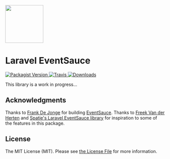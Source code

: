 <p>
    <img src="https://eventsauce.io/static/logo.svg" height="120px" width="120px">
</p>

# Laravel EventSauce

<p>
    <a href="https://packagist.org/packages/eventsauce/laravel-eventsauce">
        <img src="https://img.shields.io/packagist/v/eventsauce/laravel-eventsauce.svg" alt="Packagist Version">
    </a>
    <a href="https://travis-ci.org/EventSaucePHP/LaravelEventSauce.svg?branch=master">
        <img src="https://travis-ci.org/EventSaucePHP/LaravelEventSauce.svg?branch=master" alt="Travis">
    </a>
    <a href="https://packagist.org/packages/eventsauce/laravel-eventsauce">
        <img src="https://img.shields.io/packagist/dt/eventsauce/laravel-eventsauce.svg" alt="Downloads">
    </a>
</p>

This library is a work in progress...

## Acknowledgments

Thanks to [Frank De Jonge](https://twitter.com/frankdejonge) for building [EventSauce](https://eventsauce.io). Thanks to [Freek Van der Herten](https://twitter.com/freekmurze) and [Spatie's Laravel EventSauce library](https://github.com/spatie/laravel-eventsauce) for inspiration to some of the features in this package.

## License

The MIT License (MIT). Please see [the License File](LICENSE.md) for more information.
